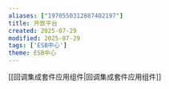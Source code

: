 ```yaml
---
aliases: ["1970550312887402197"]
title: 开放平台
created: 2025-07-29
modified: 2025-07-29
tags: ['ESB中心']
theme: ESB中心
---
```


[[回调集成套件应用组件|回调集成套件应用组件]]